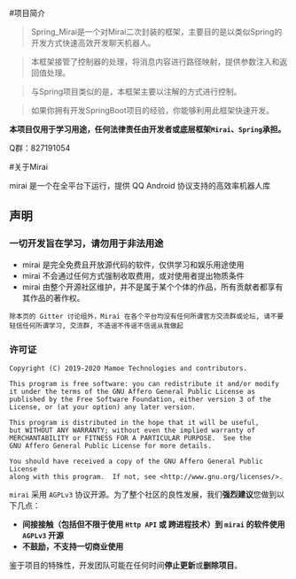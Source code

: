 
#项目简介

>Spring_Mirai是一个对Mirai二次封装的框架，主要目的是以类似Spring的开发方式快速高效开发聊天机器人。

>本框架接管了控制器的处理，将消息内容进行路径映射，提供参数注入和返回值处理。

>与Spring项目类似的是，本框架主要以注解的方式进行控制。

>如果你拥有开发SpringBoot项目的经验，你能够利用此框架快速开发。

**本项目仅用于学习用途，任何法律责任由开发者或底层框架`Mirai`、`Spring`承担。**

Q群：827191054



#关于Mirai

mirai 是一个在全平台下运行，提供 QQ Android 协议支持的高效率机器人库
## 声明

### 一切开发旨在学习，请勿用于非法用途

- mirai 是完全免费且开放源代码的软件，仅供学习和娱乐用途使用
- mirai 不会通过任何方式强制收取费用，或对使用者提出物质条件
- mirai 由整个开源社区维护，并不是属于某个个体的作品，所有贡献者都享有其作品的著作权。
```
除本页的 Gitter 讨论组外，Mirai 在各个平台均没有任何所谓官方交流群或论坛, 请不要轻信任何所谓学习, 交流群, 不造谣不传谣不信谣从我做起
```

### 许可证

    Copyright (C) 2019-2020 Mamoe Technologies and contributors.

    This program is free software: you can redistribute it and/or modify
    it under the terms of the GNU Affero General Public License as
    published by the Free Software Foundation, either version 3 of the
    License, or (at your option) any later version.

    This program is distributed in the hope that it will be useful,
    but WITHOUT ANY WARRANTY; without even the implied warranty of
    MERCHANTABILITY or FITNESS FOR A PARTICULAR PURPOSE.  See the
    GNU Affero General Public License for more details.

    You should have received a copy of the GNU Affero General Public License
    along with this program.  If not, see <http://www.gnu.org/licenses/>.

`mirai` 采用 `AGPLv3` 协议开源。为了整个社区的良性发展，我们**强烈建议**您做到以下几点：

- **间接接触（包括但不限于使用 `Http API` 或 跨进程技术）到 `mirai` 的软件使用 `AGPLv3` 开源**
- **不鼓励，不支持一切商业使用**

鉴于项目的特殊性，开发团队可能在任何时间**停止更新**或**删除项目**。
